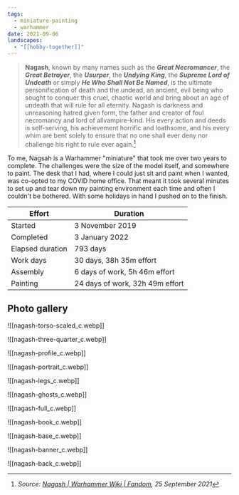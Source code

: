 ```yaml
---
tags:
  - miniature-painting
  - warhammer
date: 2021-09-06
landscapes:
  - "[[hobby-together]]"
---
```

> **Nagash**, known by many names such as the _**Great Necromancer**_, the _**Great Betrayer**_, the _**Usurper**_, the _**Undying King**_, the _**Supreme Lord of Undeath**_ or simply _**He Who Shall Not Be Named**_, is the ultimate personification of death and the undead, an ancient, evil being who sought to conquer this cruel, chaotic world and bring about an age of undeath that will rule for all eternity. Nagash is darkness and unreasoning hatred given form, the father and creator of foul necromancy and lord of allvampire-kind. His every action and deeds is self-serving, his achievement horrific and loathsome, and his every whim are bent solely to ensure that no one shall ever deny nor challenge his right to rule ever again.[^1]

To me, Nagsah is a Warhammer "miniature" that took me over two years to complete. The challenges were the size of the model itself, and somewhere to paint. The desk that I had, where I could just sit and paint when I wanted, was co-opted to my COVID home office. That meant it took several minutes to set up and tear down my painting environment each time and often I couldn't be bothered. With some holidays in hand I pushed on to the finish.

| Effort           | Duration                        |
| ---------------- | ------------------------------- |
| Started          | 3 November 2019                 |
| Completed        | 3 January 2022                  |
| Elapsed duration | 793 days                        |
| Work days        | 30 days, 38h 35m effort         |
| Assembly         | 6 days of work, 5h 46m effort   |
| Painting         | 24 days of work, 32h 49m effort |

## Photo gallery

![[nagash-torso-scaled_c.webp]]

![[nagash-three-quarter_c.webp]]

![[nagash-profile_c.webp]]

![[nagash-portrait_c.webp]]

![[nagash-legs_c.webp]]

![[nagash-ghosts_c.webp]]

![[nagash-full_c.webp]]

![[nagash-book_c.webp]]

![[nagash-base_c.webp]]

![[nagash-banner_c.webp]]

![[nagash-back_c.webp]]

[^1]:	_Source: [Nagash | Warhammer Wiki | Fandom](https://warhammerfantasy.fandom.com/wiki/Nagash), 25 September 2021_

